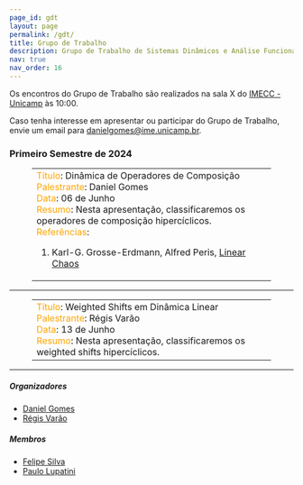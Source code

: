 ```yaml
---
page_id: gdt
layout: page
permalink: /gdt/
title: Grupo de Trabalho
description: Grupo de Trabalho de Sistemas Dinâmicos e Análise Funcional
nav: true
nav_order: 16
---
```

Os encontros do Grupo de Trabalho são realizados na sala X do [IMECC - Unicamp](https://ime.unicamp.br) às 10:00.

Caso tenha interesse em apresentar ou participar do Grupo de Trabalho, envie um email para <a href="mailto:danielgomes@ime.unicamp.br">danielgomes@ime.unicamp.br</a>.

<h3>Primeiro Semestre de 2024</h3>
<figure class="wp-block-table"><table><tbody><tr><td>
<span style="color: ORANGE;">Título</span>: Dinâmica de Operadores de Composição<br />
<span style="color: ORANGE;">Palestrante</span>: Daniel Gomes<br />
<span style="color: ORANGE;">Data</span>: 06 de Junho<br />
<span style="color: ORANGE;">Resumo</span>: Nesta apresentação, classificaremos os operadores de composição hipercíclicos.<br />
<span style="color: ORANGE;">Referências</span>:
<ol>
  <li>Karl-G. Grosse-Erdmann, Alfred Peris, <a href="https://link.springer.com/book/10.1007/978-1-4471-2170-1">Linear Chaos</a> </li>
</ol>
</td></tr></tbody></table></figure>
<hr />
<figure class="wp-block-table"><table><tbody><tr><td>
<span style="color: ORANGE;">Título</span>: Weighted Shifts em Dinâmica Linear<br />
<span style="color: ORANGE;">Palestrante</span>: Régis Varão<br />
<span style="color: ORANGE;">Data</span>: 13 de Junho<br />
<span style="color: ORANGE;">Resumo</span>: Nesta apresentação, classificaremos os weighted shifts hipercíclicos.
</td></tr></tbody></table></figure>
<hr />

<h5>Organizadores</h5>
<ul>
  <li><a href="http://lattes.cnpq.br/9086648407790921">Daniel Gomes</a></li>
  <li><a href="http://lattes.cnpq.br/9729493483105088">Régis Varão</a></li>
</ul>

<h5>Membros</h5>
<ul>
  <li><a href="http://lattes.cnpq.br/6011101584883428">Felipe Silva</a></li>
  <li><a href="http://lattes.cnpq.br/8599705327663765">Paulo Lupatini</a></li>
</ul>
